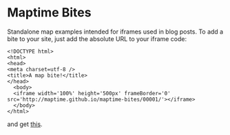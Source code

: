 Maptime Bites
=====

Standalone map examples intended for iframes used in blog posts. To add a bite to your site, just add the absolute URL to your iframe code:
```
<!DOCTYPE html>
<html>
<head>
<meta charset=utf-8 />
<title>A map bite!</title>
</head>
  <body>
  <iframe width='100%' height='500px' frameBorder='0' src='http://maptime.github.io/maptime-bites/00001/'></iframe>
  </body>
</html>
```
and get [this](http://bl.ocks.org/geografa/ca9d16aae516265fe883).
